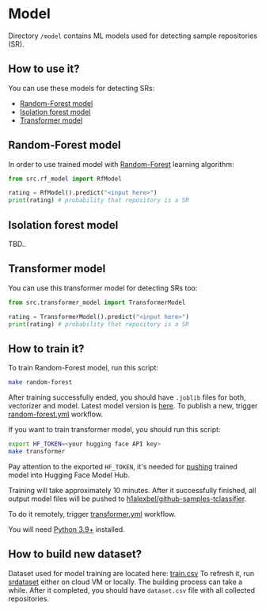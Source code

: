 # Model

Directory `/model` contains ML models used for detecting sample
repositories (SR).

## How to use it?

You can use these models for detecting SRs:

* [Random-Forest model](#random-forest-model)
* [Isolation forest model](#isolation-forest-model)
* [Transformer model](#transformer-model)

## Random-Forest model

In order to use trained model with [Random-Forest] learning algorithm:

```python
from src.rf_model import RfModel

rating = RfModel().predict("<input here>")
print(rating) # probability that repository is a SR
```

## Isolation forest model

TBD..

## Transformer model

You can use this transformer model for detecting SRs too:

```python
from src.transformer_model import TransformerModel

rating = TransformerModel().predict("<input here>")
print(rating) # probability that repository is a SR
```

## How to train it?

To train Random-Forest model, run this script:

```bash
make random-forest
```

After training successfully ended, you should have `.joblib` files for both,
vectorizer and model. Latest model version is [here](https://github.com/h1alexbel/samples-filter/tree/random-forest).
To publish a new, trigger [random-forest.yml](https://github.com/h1alexbel/samples-filter/actions/workflows/random-forest.yml)
workflow.

If you want to train transformer model, you should run this script:

```bash
export HF_TOKEN=<your hugging face API key>
make transformer
```

Pay attention to the exported `HF_TOKEN`, it's needed for [pushing](https://huggingface.co/docs/transformers/v4.15.0/en/model_sharing)
trained model into Hugging Face Model Hub.

Training will take approximately 10 minutes. After it successfully finished,
all output model files will be pushed to [h1alexbel/github-samples-tclassifier](https://huggingface.co/h1alexbel/github-samples-tclassifier).

To do it remotely, trigger [transformer.yml](https://github.com/h1alexbel/samples-filter/actions/workflows/transformer.yml)
workflow.

You will need [Python 3.9+] installed.

## How to build new dataset?

Dataset used for model training are located here:
[train.csv](https://github.com/h1alexbel/samples-filter/blob/dataset/train.csv)
To refresh it, run [srdataset] either on cloud VM or locally. The building
process can take a while. After it completed, you should have `dataset.csv`
file with all collected repositories.

[Random-Forest]: https://en.wikipedia.org/wiki/Random_forest
[search query]: https://docs.github.com/en/search-github/searching-on-github/searching-for-repositories
[GitHub PATs]: https://docs.github.com/en/authentication/keeping-your-account-and-data-secure/managing-your-personal-access-tokens
[Python 3.9+]: https://www.python.org/downloads/release/python-390
[srdataset]: https://github.com/h1alexbel/srdataset
